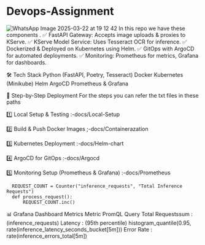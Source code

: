 # Devops-Assignment
![WhatsApp Image 2025-03-22 at 19 12 42](https://github.com/user-attachments/assets/a6ca9ed3-d011-4956-8930-1cfbfec7e2f9)
In this repo we have these components . 
✅ FastAPI Gateway: Accepts image uploads & proxies to KServe.
✅ KServe Model Service: Uses Tesseract OCR for inference.
✅ Dockerized & Deployed on Kubernetes using Helm.
✅ GitOps with ArgoCD for automated deployments.
✅ Monitoring: Prometheus for metrics, Grafana for dashboards.


🛠️ Tech Stack
Python (FastAPI, Poetry, Tesseract)
Docker
Kubernetes (Minikube)
Helm
ArgoCD
Prometheus & Grafana


🚀 Step-by-Step Deployment
For the steps you can refer the txt files in these paths

1️⃣ Local Setup & Testing
:-docs/Local-Setup

2️⃣ Build & Push Docker Images
;-docs/Containerazation

3️⃣ Kubernetes Deployment
:-docs/Helm-chart

4️⃣ ArgoCD for GitOps
:-docs/Argocd

5️⃣ Monitoring Setup (Prometheus & Grafana)
:-docs/Prometheus


      REQUEST_COUNT = Counter("inference_requests", "Total Inference Requests")
      def process_request():
          REQUEST_COUNT.inc()
 📊 Grafana Dashboard Metrics
Metric                 PromQL Query
Total Requestssum : (inference_requests)
Latency : (95th percentile)
histogram_quantile(0.95, rate(inference_latency_seconds_bucket[5m]))
Error Rate : rate(inference_errors_total[5m])

